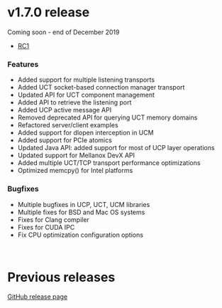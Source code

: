 # v1.7.0 release

Coming soon - end of December 2019
* [RC1](https://github.com/openucx/ucx/releases/tag-v1.7.0-rc1)


### Features
- Added support for multiple listening transports
- Added UCT socket-based connection manager transport
- Updated API for UCT component management
- Added API to retrieve the listening port
- Added UCP active message API
- Removed deprecated API for querying UCT memory domains
- Refactored server/client examples
- Added support for dlopen interception in UCM
- Added support for PCIe atomics
- Updated Java API: added support for most of UCP layer operations
- Updated support for Mellanox DevX API
- Added multiple UCT/TCP transport performance optimizations
- Optimized memcpy() for Intel platforms

### Bugfixes
- Multiple bugfixes in UCP, UCT, UCM libraries
- Multiple fixes for BSD and Mac OS systems
- Fixes for Clang compiler
- Fixes for CUDA IPC
- Fix CPU optimization configuration options

<br/>

# Previous releases

[GitHub release page](https://github.com/openucx/ucx/releases)
